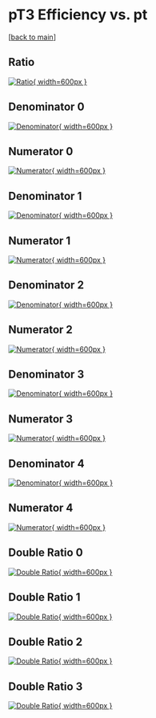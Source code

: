 # pT3 Efficiency vs. pt

[[back to main](./)]



## Ratio

[![Ratio](../mtv/var/pT3_vtr_11_-1_eff_pt.png){ width=600px }](../mtv/var/pT3_vtr_11_-1_eff_pt.pdf)

## Denominator 0

[![Denominator](../mtv/den/pT3_vtr_11_-1_eff_pt_den0.png){ width=600px }](../mtv/den/pT3_vtr_11_-1_eff_pt_den0.pdf)

## Numerator 0

[![Numerator](../mtv/num/pT3_vtr_11_-1_eff_pt_num0.png){ width=600px }](../mtv/num/pT3_vtr_11_-1_eff_pt_num0.pdf)

## Denominator 1

[![Denominator](../mtv/den/pT3_vtr_11_-1_eff_pt_den1.png){ width=600px }](../mtv/den/pT3_vtr_11_-1_eff_pt_den1.pdf)

## Numerator 1

[![Numerator](../mtv/num/pT3_vtr_11_-1_eff_pt_num1.png){ width=600px }](../mtv/num/pT3_vtr_11_-1_eff_pt_num1.pdf)

## Denominator 2

[![Denominator](../mtv/den/pT3_vtr_11_-1_eff_pt_den2.png){ width=600px }](../mtv/den/pT3_vtr_11_-1_eff_pt_den2.pdf)

## Numerator 2

[![Numerator](../mtv/num/pT3_vtr_11_-1_eff_pt_num2.png){ width=600px }](../mtv/num/pT3_vtr_11_-1_eff_pt_num2.pdf)

## Denominator 3

[![Denominator](../mtv/den/pT3_vtr_11_-1_eff_pt_den3.png){ width=600px }](../mtv/den/pT3_vtr_11_-1_eff_pt_den3.pdf)

## Numerator 3

[![Numerator](../mtv/num/pT3_vtr_11_-1_eff_pt_num3.png){ width=600px }](../mtv/num/pT3_vtr_11_-1_eff_pt_num3.pdf)

## Denominator 4

[![Denominator](../mtv/den/pT3_vtr_11_-1_eff_pt_den4.png){ width=600px }](../mtv/den/pT3_vtr_11_-1_eff_pt_den4.pdf)

## Numerator 4

[![Numerator](../mtv/num/pT3_vtr_11_-1_eff_pt_num4.png){ width=600px }](../mtv/num/pT3_vtr_11_-1_eff_pt_num4.pdf)

## Double Ratio 0

[![Double Ratio](../mtv/ratio/pT3_vtr_11_-1_eff_pt_ratio0.png){ width=600px }](../mtv/ratio/pT3_vtr_11_-1_eff_pt_ratio0.pdf)

## Double Ratio 1

[![Double Ratio](../mtv/ratio/pT3_vtr_11_-1_eff_pt_ratio1.png){ width=600px }](../mtv/ratio/pT3_vtr_11_-1_eff_pt_ratio1.pdf)

## Double Ratio 2

[![Double Ratio](../mtv/ratio/pT3_vtr_11_-1_eff_pt_ratio2.png){ width=600px }](../mtv/ratio/pT3_vtr_11_-1_eff_pt_ratio2.pdf)

## Double Ratio 3

[![Double Ratio](../mtv/ratio/pT3_vtr_11_-1_eff_pt_ratio3.png){ width=600px }](../mtv/ratio/pT3_vtr_11_-1_eff_pt_ratio3.pdf)

